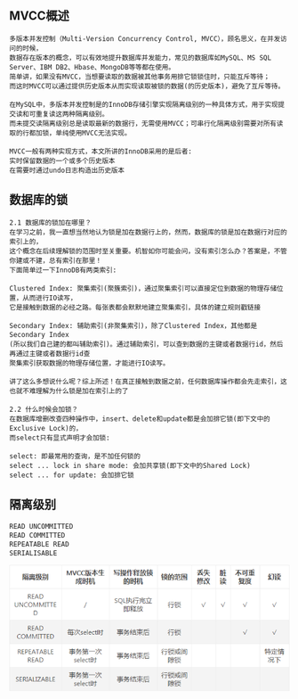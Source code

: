 ## MVCC概述
    多版本并发控制（Multi-Version Concurrency Control, MVCC），顾名思义，在并发访问的时候，
    数据存在版本的概念，可以有效地提升数据库并发能力，常见的数据库如MySQL、MS SQL Server、IBM DB2、Hbase、MongoDB等等都在使用。
    简单讲，如果没有MVCC，当想要读取的数据被其他事务用排它锁锁住时，只能互斥等待；
    而这时MVCC可以通过提供历史版本从而实现读取被锁的数据(的历史版本)，避免了互斥等待。
    
    在MySQL中，多版本并发控制是的InnoDB存储引擎实现隔离级别的一种具体方式，用于实现提交读和可重复读这两种隔离级别。
    而未提交读隔离级别总是读取最新的数据行，无需使用MVCC；可串行化隔离级别需要对所有读取的行都加锁，单纯使用MVCC无法实现。
    
    MVCC一般有两种实现方式，本文所讲的InnoDB采用的是后者:
    实时保留数据的一个或多个历史版本
    在需要时通过undo日志构造出历史版本

## 数据库的锁
    2.1 数据库的锁加在哪里？
    在学习之前，我一直想当然地认为锁是加在数据行上的，然而，数据库的锁是加在数据行对应的索引上的，
    这个概念在后续理解锁的范围时至关重要。机智如你可能会问，没有索引怎么办？答案是，不管你建或不建，总有索引在那里！
    下面简单过一下InnoDB有两类索引:
    
    Clustered Index: 聚集索引(聚簇索引)，通过聚集索引可以直接定位到数据的物理存储位置，从而进行IO读写，
    它是接触到数据的必经之路。每张表都会默默地建立聚集索引，具体的建立规则戳链接
    
    Secondary Index: 辅助索引(非聚集索引)，除了Clustered Index，其他都是Secondary Index
    (所以我们自己建的都叫辅助索引)。通过辅助索引，可以查到数据的主键或者数据行id，然后再通过主键或者数据行id查
    聚集索引获取数据的物理存储位置，才能进行IO读写。
    
    讲了这么多想说什么呢？综上所述！在真正接触到数据之前，任何数据库操作都会先走索引，这也就不难理解为什么锁是加在索引上的了
    
    2.2 什么时候会加锁？
    在数据库增删改查四种操作中，insert、delete和update都是会加排它锁(即下文中的Exclusive Lock)的，
    而select只有显式声明才会加锁:
    
    select: 即最常用的查询，是不加任何锁的
    select ... lock in share mode: 会加共享锁(即下文中的Shared Lock)
    select ... for update: 会加排它锁

## 隔离级别
    READ UNCOMMITTED
    READ COMMITTED
    REPEATABLE READ
    SERIALISABLE
![Alt text](../mvcc/小结.png)